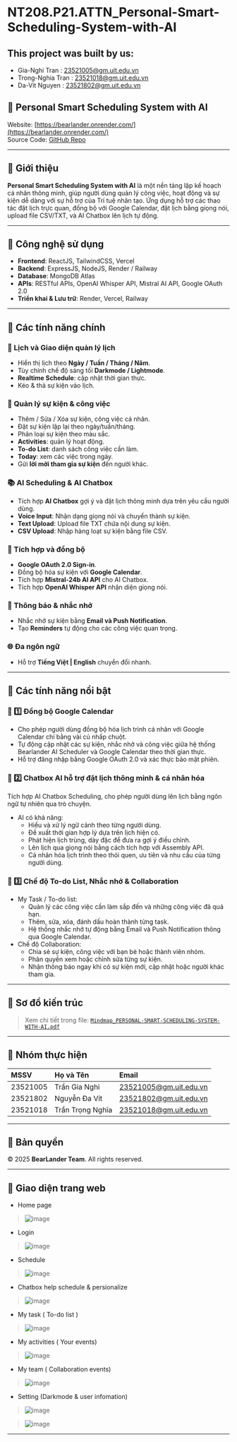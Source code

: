 # NT208.P21.ATTN_Personal-Smart-Scheduling-System-with-AI
## This project was built by us:
- Gia-Nghi Tran : 23521005@gm.uit.edu.vn
- Trong-Nghia Tran : 23521018@gm.uit.edu.vn
- Da-Vit Nguyen : 23521802@gm.uit.edu.vn
## 📅 Personal Smart Scheduling System with AI

Website: [https://bearlander.onrender.com/](https://bearlander.onrender.com/)  
Source Code: [GitHub Repo](https://github.com/gianghitran/NT208.P21.ATTN_Personal-Smart-Scheduling-System-with-AI)

---

## 📖 Giới thiệu

**Personal Smart Scheduling System with AI** là một nền tảng lập kế hoạch cá nhân thông minh, giúp người dùng quản lý công việc, hoạt động và sự kiện dễ dàng với sự hỗ trợ của Trí tuệ nhân tạo. Ứng dụng hỗ trợ các thao tác đặt lịch trực quan, đồng bộ với Google Calendar, đặt lịch bằng giọng nói, upload file CSV/TXT, và AI Chatbox lên lịch tự động.

---

## 📌 Công nghệ sử dụng

- **Frontend**: ReactJS, TailwindCSS, Vercel
- **Backend**: ExpressJS, NodeJS, Render / Railway
- **Database**: MongoDB Atlas
- **APIs**: RESTful APIs, OpenAI Whisper API, Mistral AI API, Google OAuth 2.0
- **Triển khai & Lưu trữ**: Render, Vercel, Railway

---

## 🎯 Các tính năng chính

### 📆 Lịch và Giao diện quản lý lịch
- Hiển thị lịch theo **Ngày / Tuần / Tháng / Năm**.
- Tùy chỉnh chế độ sáng tối **Darkmode / Lightmode**.
- **Realtime Schedule**: cập nhật thời gian thực.
- Kéo & thả sự kiện vào lịch.

### 📑 Quản lý sự kiện & công việc
- Thêm / Sửa / Xóa sự kiện, công việc cá nhân.
- Đặt sự kiện lặp lại theo ngày/tuần/tháng.
- Phân loại sự kiện theo màu sắc.
- **Activities**: quản lý hoạt động.
- **To-do List**: danh sách công việc cần làm.
- **Today**: xem các việc trong ngày.
- Gửi **lời mời tham gia sự kiện** đến người khác.

### 📚 AI Scheduling & AI Chatbox
- Tích hợp **AI Chatbox** gợi ý và đặt lịch thông minh dựa trên yêu cầu người dùng.
- **Voice Input**: Nhận dạng giọng nói và chuyển thành sự kiện.
- **Text Upload**: Upload file TXT chứa nội dung sự kiện.
- **CSV Upload**: Nhập hàng loạt sự kiện bằng file CSV.

### 🔗 Tích hợp và đồng bộ
- **Google OAuth 2.0 Sign-in**.
- Đồng bộ hóa sự kiện với **Google Calendar**.
- Tích hợp **Mistral-24b AI API** cho AI Chatbox.
- Tích hợp **OpenAI Whisper API** nhận diện giọng nói.

### 🔔 Thông báo & nhắc nhở
- Nhắc nhở sự kiện bằng **Email và Push Notification**.
- Tạo **Reminders** tự động cho các công việc quan trọng.

### 🌐 Đa ngôn ngữ
- Hỗ trợ **Tiếng Việt | English** chuyển đổi nhanh.

---
## 🌟 Các tính năng nổi bật
### 📌 1️⃣ Đồng bộ Google Calendar
- Cho phép người dùng đồng bộ hóa lịch trình cá nhân với Google Calendar chỉ bằng vài cú nhấp chuột.
- Tự động cập nhật các sự kiện, nhắc nhở và công việc giữa hệ thống Bearlander AI Scheduler và Google Calendar theo thời gian thực.
- Hỗ trợ đăng nhập bằng Google OAuth 2.0 và xác thực bảo mật phiên.

### 📌 2️⃣ Chatbox AI hỗ trợ đặt lịch thông minh & cá nhân hóa
Tích hợp AI Chatbox Scheduling, cho phép người dùng lên lịch bằng ngôn ngữ tự nhiên qua trò chuyện.
- AI có khả năng:
  - Hiểu và xử lý ngữ cảnh theo từng người dùng.
  - Đề xuất thời gian hợp lý dựa trên lịch hiện có.
  - Phát hiện lịch trùng, dày đặc để đưa ra gợi ý điều chỉnh.
  - Lên lịch qua giọng nói bằng cách tích hợp với Assembly API.
  - Cá nhân hóa lịch trình theo thói quen, ưu tiên và nhu cầu của từng người dùng.

### 📌 3️⃣ Chế độ To-do List, Nhắc nhở & Collaboration
- My Task / To-do list:
  - Quản lý các công việc cần làm sắp đến và những công việc đã quá hạn.
  - Thêm, sửa, xóa, đánh dấu hoàn thành từng task.
  - Hệ thống nhắc nhở tự động bằng Email và Push Notification thông qua Google Calendar.
- Chế độ Collaboration:
  - Chia sẻ sự kiện, công việc với bạn bè hoặc thành viên nhóm.
  - Phân quyền xem hoặc chỉnh sửa từng sự kiện.
  - Nhận thông báo ngay khi có sự kiện mới, cập nhật hoặc người khác tham gia.

---
## 📖 Sơ đồ kiến trúc

> Xem chi tiết trong file: [`Mindmap_PERSONAL-SMART-SCHEDULING-SYSTEM-WITH-AI.pdf`](./Mindmap_PERSONAL-SMART-SCHEDULING-SYSTEM-WITH-AI.pdf)

---

## 📣 Nhóm thực hiện

| MSSV | Họ và Tên | Email |
|:--------|:------------|:----------------------------|
| 23521005 | Trần Gia Nghi | 23521005@gm.uit.edu.vn |
| 23521802 | Nguyễn Đa Vít | 23521802@gm.uit.edu.vn |
| 23521018 | Trần Trọng Nghĩa | 23521018@gm.uit.edu.vn |

---

## 📑 Bản quyền

© 2025 **BearLander Team**. All rights reserved.

---

## 📸 Giao diện trang web
- Home page
> ![image](https://github.com/user-attachments/assets/955e7f05-7d07-4393-93c4-fbea666c6965)

- Login
> ![image](https://github.com/user-attachments/assets/1f6d5cde-8fef-4c24-88e2-5a883b5821f2)

- Schedule
> ![image](https://github.com/user-attachments/assets/367f64c4-ba1c-4ec7-bf90-ee6ebfe99b03)

- Chatbox help schedule & persionalize
> ![image](https://github.com/user-attachments/assets/993c8e11-d964-46e8-bc86-6cde70d1459f)

- My task ( To-do list )
> ![image](https://github.com/user-attachments/assets/09d37459-b0c5-4a5a-8825-f7950f40e6c7)

- My activities ( Your events)
> ![image](https://github.com/user-attachments/assets/1dbf8e44-034a-4772-83a8-3d62795f9638)

- My team ( Collaboration events)
> ![image](https://github.com/user-attachments/assets/de1e4708-ccb9-4a9f-969b-13dc636eb7ce)

- Setting (Darkmode & user infomation)
> ![image](https://github.com/user-attachments/assets/0a7fe8d5-ff17-4bc8-bdc8-f33408352136)


> ![image](https://github.com/user-attachments/assets/05b193cb-d39b-441b-b7f1-52d56f42ccef)



---


